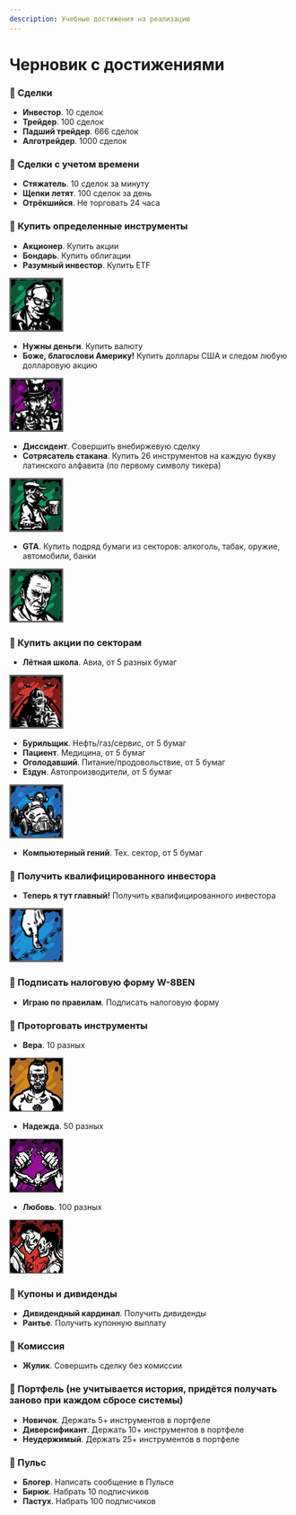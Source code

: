 ```yaml
---
description: Учебные достижения на реализацию
---
```


# Черновик с достижениями

### 🥇 Сделки

* **Инвестор**. 10 сделок
* **Трейдер**. 100 сделок
* **Падший трейдер**. 666 сделок
* **Алготрейдер**. 1000 сделок

### 🥇 Сделки с учетом времени

* **Стяжатель**. 10 сделок за минуту
* **Щепки летят**. 100 сделок за день
* **Отрёкшийся**. Не торговать 24 часа

### 🥇 Купить определенные инструменты

* **Акционер**. Купить акции 
* **Бондарь**. Купить облигации
* **Разумный инвестор**. Купить ETF

![](../../.gitbook/assets/razumnyi_investor_01.png)

* **Нужны деньги**. Купить валюту
* **Боже, благослови Америку!** Купить доллары США и следом любую долларовую акцию

![](../../.gitbook/assets/image%20%2812%29.png)

* **Диссидент**. Совершить внебиржевую сделку
* **Сотрясатель стакана**. Купить 26 инструментов на каждую букву латинского алфавита \(по первому символу тикера\)

![](../../.gitbook/assets/sotryasatel_stakana_01.png)

* **GTA**. Купить подряд бумаги из секторов: алкоголь, табак, оружие, автомобили, банки

![](../../.gitbook/assets/gta_07.png)

### 🥇 Купить акции по секторам

* **Лётная школа**. Авиа, от 5 разных бумаг

![](../../.gitbook/assets/letnaya_shkola_01.png)

* **Бурильщик**. Нефть/газ/сервис, от 5 бумаг
* **Пациент**. Медицина, от 5 бумаг
* **Оголодавший**. Питание/продовольствие, от 5 бумаг
* **Ездун**. Автопроизводители, от 5 бумаг

![](../../.gitbook/assets/image%20%2814%29.png)

* **Компьютерный гений**. Тех. сектор, от 5 бумаг

### 🥇 Получить квалифицированного инвестора

* **Теперь я тут главный!** Получить квалифицированного инвестора

![](../../.gitbook/assets/image%20%2813%29.png)

### 🥇 Подписать налоговую форму W-8BEN

* **Играю по правилам**. Подписать налоговую форму

### 🥇 Проторговать инструменты

* **Вера**. 10 разных

![](../../.gitbook/assets/image%20%2816%29.png)

* **Надежда**. 50 разных

![](../../.gitbook/assets/image%20%2817%29.png)

* **Любовь**. 100 разных

![](../../.gitbook/assets/image%20%2815%29.png)

### 🥇 Купоны и дивиденды

* **Дивидендный кардинал**. Получить дивиденды
* **Рантье**. Получить купонную выплату

### 🥇 Комиссия

* **Жулик**. Совершить сделку без комиссии

### 🥇 Портфель \(не учитывается история, придётся получать заново при каждом сбросе системы\)

* **Новичок**. Держать 5+ инструментов в портфеле
* **Диверсификант**. Держать 10+ инструментов в портфеле
* **Неудержимый**. Держать 25+ инструментов в портфеле

### 🥇 Пульс

* **Блогер**. Написать сообщение в Пульсе
* **Бирюк**. Набрать 10 подписчиков
* **Пастух**. Набрать 100 подписчиков



